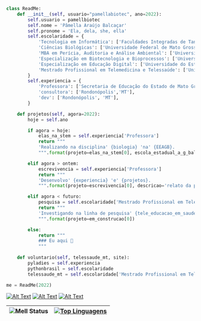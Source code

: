 ```python
class ReadMe:
    def __init__(self, usuario="pamellabiotec", ano=2022):
        self.usuario = pamellbiotec
        self.nome = 'Pâmella Araújo Balcaçar'
        self.pronome = 'Ela, dela, she, ella'
        self.escolaridade = {
            'Tecnologia em Informática': ['Faculdades Integradas de Tangará da Serra', 'Tangará da Serra', 'MT'],
            'Ciências Biológicas': ['Universidade Federal de Mato Grosso', 'Rondonópolis', 'MT'],
            'MBA em Perícia, Auditoria e Análise Ambiental': ['Universidade Cândido Mendes', 'Rio de Janeiro', 'RJ']
            'Especialização em Biotecnologia e Bioprocessos': ['Universidade Estadual de Maringá', 'Maringá', 'PR']
            'Especialização em Educação Digital': ['Universidade do Estado da Bahia', 'Salvador', 'BA']
            'Mestrado Profissional em Telemedicina e Telessaúde': ['Universidade do Estado do Rio de Janeiro', 'Rio de Janeiro', 'RJ']            
        }
        self.experiencia = {
            'Professora': ['Secretaria de Educação do Estado de Mato Grosso': [ 'Escola Estadual Antonio Guimarães Balbino', 'Rondonópolis', 'MT']],            
            'consultora': ['Rondonópolis','MT'],
            'dev': ['Rondonópolis', 'MT'],            
        }

    def projetos(self, agora=2022):
        hoje = self.ano

        if agora = hoje:
            elas_na_stem = self.experiencia['Professora']
            return """
            'Realizando na disciplina' {biologia} 'na' {EEAGB}.
            """.format(projeto=elas_na_stem[0], escola_estadual_a_g_balbino=elas_na_stem[1], site='https//pamella.bio.br/')

        elif agora > ontem:
            escrevivencia = self.experiencia['Professora']
            return """
            'Desenvolvo' {experiencia} 'e' {projetos}.
            """.format(projeto=escrevivencia[0], descricao='relato da prática docente', site='https//pamella.bio.br/')

        elif agora < futuro:
            pesquisa = self.escolaridade['Mestrado Profissional em Telemedicina e Telessaúde']
            return """
            'Investigando na linha de pesquisa' {tele_educacao_em_saude} 'referente' {estado_de_mato_grosso}.
            """.format(projeto=em_construcao[0])

        else:
            return """
            ### Eu aqui 👋
            """
        
    def voluntario(self, telessaude_mt, site):
        pyladies = self.experiencia
        pythonbrasil = self.escolaridade
        telessaude_mt = self.escolaridade['Mestrado Profissional em Telemedicina e Telessaúde'], site['http://www.telessaude.mt.gov.br/']

me = ReadMe(2022)
```

[![Alt Text](https://dev-to-uploads.s3.amazonaws.com/i/lhnuwm0kcboyjgi7gytg.png)](https://www.linkedin.com/in/pamellabiotec/)
[![Alt Text](https://dev-to-uploads.s3.amazonaws.com/i/r4s2aiy4v39jywj6zh8c.png)](https://dev.to/pamellabiotec)
[![Alt Text](https://dev-to-uploads.s3.amazonaws.com/i/uxulcfk3nur9d1ybs9w9.png)](https://twitter.com/pamellabiotec)

![Mell Status](https://github-readme-stats.vercel.app/api?username=pamellabiotec&show_icons=true) | [![Top Linguagens](https://github-readme-stats.vercel.app/api/top-langs/?username=pamellabiotec&layout=compact)](https://github.com/anuraghazra/github-readme-stats)|
--|--|
